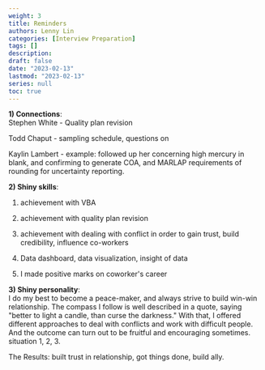 ```yaml
---
weight: 3
title: Reminders
authors: Lenny Lin
categories: [Interview Preparation]
tags: []
description: 
draft: false
date: "2023-02-13"
lastmod: "2023-02-13"
series: null
toc: true
---
```



<b><font class = "font_upper">1) Connections</font></b>:  
Stephen White - Quality plan revision  

Todd Chaput - sampling schedule, questions on 

Kaylin Lambert - example: followed up her concerning high mercury in blank, and confirming to generate COA, and MARLAP requirements of rounding for uncertainty reporting. 



<b><font class = "font_upper">2) Shiny skills</font></b>:  

1) achievement with VBA   


2) achievement with quality plan revision   


3) achievement with dealing with conflict in order to gain trust, build credibility, influence co-workers  


4) Data dashboard, data visualization, insight of data


5) I made positive marks on coworker's career


<b><font class = "font_upper">3) Shiny personality</font></b>:  
I do my best to become a peace-maker, and always strive to build win-win relationship.  The compass I follow is well described in a quote, saying "better to light a candle, than curse the darkness."  With that, I offered different approaches to deal with conflicts and work with difficult people. And the outcome can turn out to be fruitful and encouraging sometimes. situation 1, 2, 3.

The Results: built trust in relationship, got things done, build ally.

